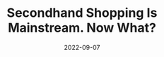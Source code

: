 ---
title: Secondhand Shopping Is Mainstream. Now What?
date: "2022-09-07"
template: "news"
draft: false
slug: "/news/secondhand-shopping-recommerce-inflation-trove-mercari-beni"
category: "News"
tags:
  - "News"
links:
  - title: Read on Sourcing Journal
    link: https://sourcingjournal.com/topics/retail/secondhand-shopping-recommerce-inflation-trove-mercari-beni-offerup-resale-childrens-368214/
description: "Secondhand shopping has hit the mainstream, according to the numbers. Today, more than 80 percent of the U.S. consumers are engaged in shopping and selling pre-owned goods, according to data from Offe..."
---